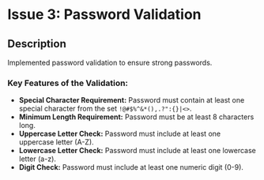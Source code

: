 # Issue 3: Password Validation

## Description
Implemented password validation to ensure strong passwords.

### Key Features of the Validation:
- **Special Character Requirement:** Password must contain at least one special character from the set `!@#$%^&*(),.?":{}|<>`.
- **Minimum Length Requirement:** Password must be at least 8 characters long.
- **Uppercase Letter Check:** Password must include at least one uppercase letter (A-Z).
- **Lowercase Letter Check:** Password must include at least one lowercase letter (a-z).
- **Digit Check:** Password must include at least one numeric digit (0-9).
